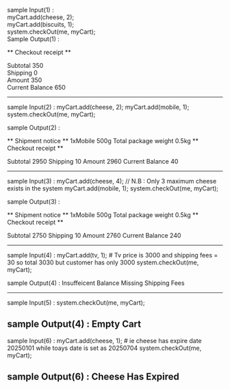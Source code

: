 sample Input(1) :  
	myCart.add(cheese, 2);  
	myCart.add(biscuits, 1);  
	system.checkOut(me, myCart);  
 Sample  Output(1) :  
   
 ** Checkout receipt **  
  
Subtotal        350  
Shipping        0  
Amount  350  
Current Balance 650  

-----------------

sample Input(2) : 
 	myCart.add(cheese, 2);
	myCart.add(mobile, 1);
	system.checkOut(me, myCart);
 
 sample Output(2) : 
 
   ** Shipment notice **
1xMobile                500g
Total package weight 0.5kg
** Checkout receipt **

Subtotal        2950
Shipping        10
Amount  2960
Current Balance 40

-----------------
sample Input(3) :
	myCart.add(cheese, 4); // N.B : Only 3 maximum cheese exists in the system
	myCart.add(mobile, 1);
	system.checkOut(me, myCart);

 sample Output(3) : 
 
 ** Shipment notice **
1xMobile                500g
Total package weight 0.5kg
** Checkout receipt **

Subtotal        2750
Shipping        10
Amount  2760
Current Balance 240

-----------------
sample Input(4) :
	myCart.add(tv, 1); # Tv price is 3000 and shipping fees  = 30 so total 3030 but customer has only 3000
	system.checkOut(me, myCart);

 sample Output(4) : 
 Insuffeicent Balance Missing Shipping Fees

-----------------

 sample Input(5) :
	system.checkOut(me, myCart);

 sample Output(4) : 
Empty Cart
-----------------

 sample Input(6) :
 	myCart.add(cheese, 1); # ie cheese has expire date 20250101 while toays date is set as 20250704
	system.checkOut(me, myCart);

 sample Output(6) : 
Cheese Has Expired
-----------------
